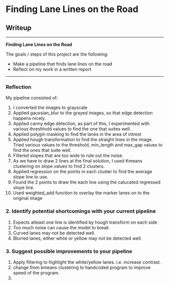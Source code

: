 # **Finding Lane Lines on the Road** 

## Writeup

---

**Finding Lane Lines on the Road**

The goals / steps of this project are the following:
* Make a pipeline that finds lane lines on the road
* Reflect on my work in a written report


[//]: # (Image References)

[image1]: ./examples/grayscale.jpg "Grayscale"

---

### Reflection

My pipeline consisted of: 
1. I converted the images to grayscale
1. Applied gaussian_blur to the grayed images, so that edge detection happens nicely.
1. Applied canny edge detection, as part of this, I experimented with various threshhold values to find the one that suites well.
1. Applied polygin masking to find the lanes in the area of intrest
1. Applied hough transformation to find the straight lines in the image. Tried various values to the threshold, min_length and max_gap values to find the ones that suite well. 
1. Filtered slopes that are too wide to rule out the noise.
1. As we have to draw 2 lines at the final solution, I used  Kmeans clustering on slope values to find 2 clusters.
1. Applied regression on the points in each cluster to find the average slope line to use.
1. Found the 2 points to draw the each line using the calucated regressed slope line.
1. Used weighted_add function to overlay the marker lanes on to the original image


### 2. Identify potential shortcomings with your current pipeline

1. Expects atleast one line is identified by hough transform on each side
2. Too much noise can cause the model to break
3. Curved lanes may not be detected well.
4. Blurred lanes, either white or yellow may not be detected well.


### 3. Suggest possible improvements to your pipeline
1. Apply filtering to highlight the white/yellow lanes.  i.e. increase contrast.
1. change from kmeans clustering to handcoded program to improve speed of the program.
1.